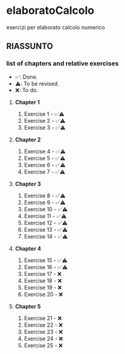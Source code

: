 # elaboratoCalcolo
esercizi per elaborato calcolo numerico

## RIASSUNTO 

### list of chapters and relative exercises ###
* ✅: Done.
* ⚠️: To be revised.
* ❌: To do.

1. **Chapter 1**
    1. Exercise 1 - ✅⚠️
    1. Exercise 2 - ✅⚠️
    1. Exercise 3 - ✅⚠️

2. **Chapter 2**
    
    1. Exercise 4 - ✅⚠️
    1. Exercise 5 - ✅⚠️
    1. Exercise 6 - ✅⚠️
    1. Exercise 7 - ✅⚠️

3. **Chapter 3**
    
    1. Exercise 8 - ✅⚠️
    2. Exercise 9 - ✅⚠️
    3. Exercise 10 - ✅⚠️
    4. Exercise 11 - ✅⚠️
    5. Exercise 12 - ✅⚠️
    6. Exercise 13 - ✅⚠️
    7. Exercise 14 - ✅⚠️

4. **Chapter 4**
    
    1. Exercise 15 - ✅⚠️
    2. Exercise 16 - ✅⚠️
    3. Exercise 17 - ❌
    4. Exercise 18 - ❌
    5. Exercise 19 - ❌
    6. Exercise 20 - ❌


5. **Chapter 5**
     
     1. Exercise 21 - ❌
     2. Exercise 22 - ❌
     3. Exercise 23 - ❌
     4. Exercise 24 - ❌
     5. Exercise 25 - ❌
   
